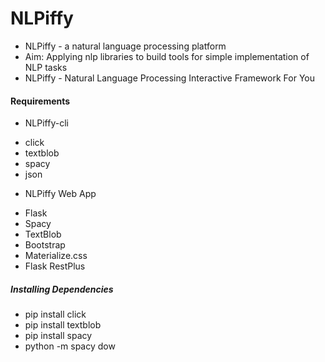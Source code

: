# NLPiffy
- NLPiffy - a natural language processing platform
 - Aim: Applying nlp libraries to build tools for simple implementation of NLP tasks
 - NLPiffy - Natural Language Processing Interactive Framework For You


#### Requirements
- NLPiffy-cli
 + click
 + textblob
 + spacy
 + json


- NLPiffy Web App
 + Flask
 + Spacy
 + TextBlob
 + Bootstrap
 + Materialize.css
 + Flask RestPlus


##### Installing Dependencies
- pip install click
- pip install textblob
- pip install spacy
- python -m spacy dow